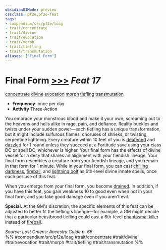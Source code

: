 ```yaml
---
obsidianUIMode: preview
cssclass: pf2e,pf2e-feat
tags:
- compendium/src/pf2e/loag
- trait/concentrate
- trait/divine
- trait/evocation
- trait/morph
- trait/tiefling
- trait/transmutation
aliases: ["Final Form"]
---
```

# Final Form  [>>>](chapter-9-playing-the-game.md#Actions "Three-Action") *Feat 17*  
[concentrate](concentrate.md "Concentrate Action & Ability Trait")  [divine](divine.md "Divine Tradition Trait")  [evocation](evocation.md "Evocation School Trait")  [morph](morph.md "Morph Effect Trait")  [tiefling](tiefling-b1.md "Tiefling Ancestry & Heritage Trait")  [transmutation](transmutation.md "Transmutation School Trait")  

- **Frequency**: once per day
- **Activity** Three-Action

You embrace your monstrous blood and make it your own, screaming out to the heavens and hells alike in rage, pain, and defiance. Reality buckles and twists under your sudden power—each tiefling has a unique transformation, but it might include sulfurous flames, choruses of shrieks, or twisting, serpentine lightning. Every creature within 10 feet of you is [deafened](conditions.md#Deafened) and [dazzled](conditions.md#Dazzled) for 1 round unless they succeed at a Fortitude save using your class DC or spell DC, whichever is higher. Your final form has the effects of divine vessel for a deity that shares an alignment with your fiendish lineage. Your final form resembles a creature from your fiendish lineage, and you remain in that form for 1 minute. While in your final form, you can cast [chilling darkness](chilling-darkness.md), [fireball](fireball.md), and [lightning bolt](lightning-bolt.md) as 6th-level divine innate spells, once each per use of this feat.

When you emerge from your final form, you become [drained](conditions.md#Drained). In addition, if you have this feat, you gain weakness 10 to good even when not in your final form, and you take good damage even if you aren't evil.

**Special.** At the GM's discretion, the specific elements of this feat can be adjusted to better fit the tiefling's lineage—for example, a GM might decide that a particular beastbrood tiefling could cast a 6th-level [phantasmal killer](phantasmal-killer.md) instead of [fireball](fireball.md).

*Source: Lost Omens: Ancestry Guide p. 66*  
%% #compendium/src/pf2e/loag #trait/concentrate #trait/divine #trait/evocation #trait/morph #trait/tiefling #trait/transmutation %%